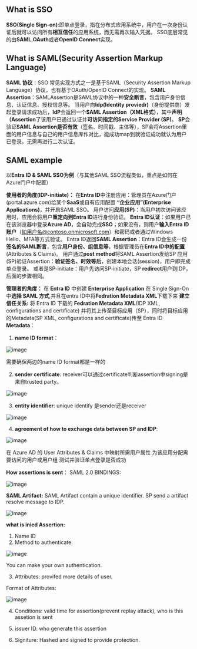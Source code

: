 ## What is SSO
**SSO(Single Sign-on)**:即单点登录，指在分布式应用系统中，用户在一次身份认证后就可以访问所有**相互信任**的应用系统，而无需再次输入凭据。
SSO底层常见的由**SAML**,**OAuth**或者**OpenID Connect**实现。

## What is SAML(Security Assertion Markup Language)
**SAML 协议**：SSO 常见实现方式之一是基于SAML（Security Assertion Markup Language）协议，也有基于OAuth/OpenID Connect的实现。
**SAML Assertion**：SAMLAssertion是SAML协议中的一种**安全断言**，包含用户身份信息、认证信息、授权信息等。
当用户向**Idp(Identity proviedr)**（身份提供商）发起登录请求成功后，**IdP**会返回一个**SAML Assertion（XML格式）**，其中**声明（Assertion**了该用户已通过认证并**可访问指定的Service Provider (SP)**。
**SP**会验证**SAML Assertion是否有效**（签名、时间戳、主体等），SP会将Assertion里面的用户信息与自己的用户信息库作对比，能成功map到就验证成功就认为用户已登录，无需再进行二次认证。

## SAML example
以**Entra ID & SAML SSO为例**（与其他SAML SSO流程类似，重点是如何在Azure门户中配置）

**使用者的角度(IDP-initiate)：**
在**Entra ID**中注册应用：管理员在Azure门户(portal.azure.com)给某个**SaaS**或自有应用配置 **“企业应用”(Enterprise Applications)**，并开启SAML SSO。
用户访问**应用(SP)**：当用户初次访问该应用时，应用会将用户**重定向到Entra ID**进行身份验证。
**Entra ID认证**：如果用户已在该浏览器中登录**Azure AD**，会自动完成**SSO**；如果没有，则用户**输入Entra ID账户**（如用户名@contoso.onmicrosoft.com）和密码或者通过Windows Hello、MFA等方式验证。
Entra ID返回**SAML Assertion**：Entra ID会生成一份**签名的SAML断言**，包含**用户身份、组信息等**，根据管理员在**Entra ID中的配置**(Attributes & Claims)。
用户通过**post method**将SAML Assertion发给SP
应用(SP)验证Assertion：**验证签名、时效等后**，创建本地会话(session)，用户即完成单点登录。
或者是SP-initiate：用户先访问SP-initiate，SP **redirect**用户到IDP，后面的步骤相同。


**管理者的角度：**
在 **Entra ID** 中创建 **Enterprise Application**
在 Single Sign-On 中**选择 SAML 方式**,并且在entra ID中将**Fedration Metadata XML**下载下来
**建立信任关系:** 将 Entra ID 下载的 **Fedration Metadata XML**(IDP XML, configurations and certificate) 并将其上传至目标应用（SP），同时将目标应用的Metadata(SP XML, configurations and certificate)传至 Entra ID
**Metadata**：
1. **name ID format**：

![image](https://github.com/user-attachments/assets/39f6fbf5-6cd1-43b9-b608-a288656bb091)

需要确保两边的name ID format都是一样的

2. **sender certificate**:
receiver可以通过certificate判断assertion中signing是来自trusted party。

![image](https://github.com/user-attachments/assets/ddedfcd5-364c-4db5-883c-0d96419548b0)

3. **entity identifier**:
unique identify 是sender还是receiver

![image](https://github.com/user-attachments/assets/eb32bf69-14e7-48db-ab66-801384f815b9)

4. **agreement of how to exchange data between SP and IDP**:

![image](https://github.com/user-attachments/assets/392bdf12-157a-458d-b7ab-073c11992d01)

在 Azure AD 的 User Attributes & Claims 中映射所需用户属性
为该应用分配需要访问的用户或用户组
测试并验证单点登录是否成功

**How assertions is sent**：
SAML 2.0 BINDINGS:

![image](https://github.com/user-attachments/assets/c727db15-6ed5-4f52-987f-b6eada17bad4)

**SAML Artifact:**
SAML Artifact contain a unique identifier. SP send a artifact resolve message to IDP.

![image](https://github.com/user-attachments/assets/c8aa814a-629a-4fb0-8c45-5be30767a489)

**what is inied Assertion:**
1. Name ID
2. Method to authenticate:

![image](https://github.com/user-attachments/assets/6eda089b-6f5b-44a9-87a3-ccd3e1a6199c)

You can make your own authentication.

3. Attributes: provifed more details of user.

Format of Attributes:

![image](https://github.com/user-attachments/assets/d19bbea6-06e1-4fd9-9313-7921b28a47d3)

4. Conditions:
   valid time for assertion(prevent replay attack), who is this assetion is sent

5. issuer ID:
   who generate this assertion

6. Signiture:
   Hashed and signed to provide protection.

